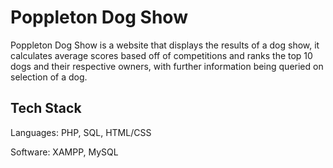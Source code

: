 # Poppleton Dog Show

Poppleton Dog Show is a website that displays the results of a dog show, it calculates average scores based off of competitions and ranks the top 10 dogs and their respective owners, with further information being queried on selection of a dog.

## Tech Stack

Languages: PHP, SQL, HTML/CSS

Software: XAMPP, MySQL
